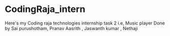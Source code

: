 # CodingRaja_intern 
Here's my Coding raja technologies internship task 2 i.e, Music player 
Done by Sai purushotham, 
Pranav Aasrith ,
Jaswanth kumar ,
Nethaji 
